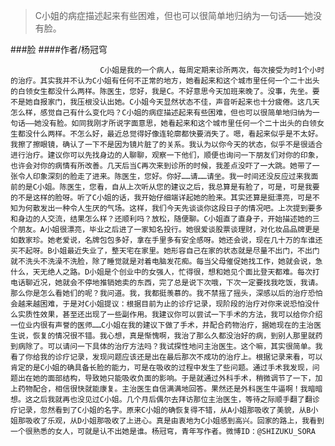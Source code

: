 > C小姐的病症描述起来有些困难，但也可以很简单地归纳为一句话——她没有脸。

###脸
####作者/杨冠穹

						C小姐是我的一个病人，每周定期来诊所两次，每次接受为时1个小时的治疗。其实我并不认为C小姐有任何不正常的地方，她看起来和这个城市里任何一个二十出头的白领女生都没什么两样。陈医生，您好，我是C。不好意思今天加班来晚了。没事，先坐。要不是她自报家门，我压根没认出她。C小姐今天显然状态不佳，声音听起来也十分疲倦。这几天怎么样，感觉自己有什么变化吗？C小姐的病症描述起来有些困难，但也可以很简单地归纳为一句话——她没有脸。如同我刚才所说字面意思，她看起来和这个城市里任何一个二十出头的白领女生都没什么两样。不怎么好，最近总觉得好像连轮廓都快要消失了。嗯，看起来似乎是不太好。我擦了擦眼镜，确认了一下不是因为镜片脏了的关系。我认为以你今天的状态，似乎不是很适合进行治疗。建议你可以先找身边的人聊聊，观察一下他们，顺便也询问一下朋友们对你的印象，也许会对你的病情有所改善。几天后当C再次来到诊所的时候，我差点没吓了一大跳。她带了一张令人印象深刻的脸走了进来。陈医生，您好。你好……请……请坐。我一时间还没反应过来我面前的是C小姐。陈医生，您看，自从上次听从您的建议之后，我总算是有脸了，可是，可是我要的不是这样的脸呀。听了C小姐的话，我开始仔细端详起她的脸来。其实还算是挺漂亮，可是不知为何散发出一种令人生厌的气场。这样，我们今天先谈谈你这段日子的情况吧。上次提到要多和身边的人交流，结果怎么样？还顺利吗？放松，随便聊。C小姐直了直身子，开始描述她的三个朋友。A小姐很漂亮，毕业之后进了一家知名投行。她很爱谈股票谈理财，对化妆品品牌更是如数家珍。她老爱说，名牌包包多好，拿在手里多有安全感呀。她还会说，现在几十万的车谁还买不起呀。B小姐最近失业了，整天宅在家里。她形容自己在家的状态就是尽量不出门，不出门就不洗头不洗澡不洗脸，除了睡觉就是对着电脑发花痴。每当父母催促她找工作，她就会说，急什么，天无绝人之路。D小姐是个创业中的女强人，忙得很，想和她见个面比登天都难。每次打电话聊近况，她就会不停地推销她卖的东西，完了总是说下次哦，下次一定要找我吃饭，我请。那么你是怎么看她们的呢？我问道。我，我都挺羡慕的。我不禁摇了摇头，深感以后的治疗恐怕会越来越困难，于是对C小姐提议：根据目前为止的诊疗记录，现阶段的治疗对你来说恐怕没什么实质性效果，甚至还出现了一些副作用。我建议你可以尝试一下手术的方法，我可以给你介绍一位业内很有声誉的医师……C小姐在我的建议下做了手术，并配合药物治疗，据她现在的主治医生说，恢复的情况很不错。我心想，真是惭愧啊，我治了那么久都没治好的病，到别人那里就药到病除了。可以请问一下具体的治疗方法吗？我试探性地问主治医生。这个嘛，其实很简单。我看了你给我的诊疗记录，发现问题应该还是出在最后那次不成功的治疗上。根据记录来看，可以肯定的是C小姐的确具备长脸的能力，可是在吸收的过程中发生了些问题。通过手术我发现，问题出在她的面部结构，导致她只能吸收负面的影响。于是就通过外科手术，稍微调节了一下，加上药物配合，相信很快就能康复。主治医生自信满满地回答。果然还是外科医生牛逼啊！我暗暗想。这之后我就再也没见过C小姐。几个月后偶尔去拜访那位主治医生，等待之际顺手翻了翻诊疗记录，忽然看到了C小姐的名字。原来C小姐的确恢复得不错，从A小姐那吸收了美貌，从B小姐那吸收了乐观，从D小姐那吸收了上进心。真是由衷地为C小姐感到高兴。回家的路上，我看到一个很熟悉的女人，可就是认不出她是谁。杨冠穹，青年写作者。微博ID：@SHIZUKU_SORA 